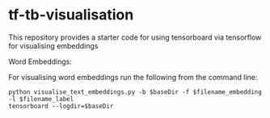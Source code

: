 # tf-tb-visualisation
This repository provides a starter code for using tensorboard via tensorflow for visualising embeddings

Word Embeddings:

For visualising word embeddings run the following from the command line:
```
python visualise_text_embeddings.py -b $baseDir -f $filename_embedding -l $filename_label
tensorboard --logdir=$baseDir
```

